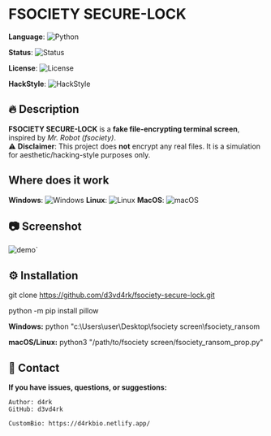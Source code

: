 #  FSOCIETY SECURE-LOCK

**Language**: ![Python](https://img.shields.io/badge/python-3.11-blue?logo=python)

**Status**: ![Status](https://img.shields.io/badge/status-active-success)

**License**: ![License](https://img.shields.io/badge/license-MIT-green)

**HackStyle**: ![HackStyle](https://img.shields.io/badge/style-fsociety-black)

## 🔥 Description

**FSOCIETY SECURE-LOCK** is a **fake file-encrypting terminal screen**, inspired by *Mr. Robot (fsociety)*.  
⚠️ **Disclaimer**: This project does **not** encrypt any real files. It is a simulation for aesthetic/hacking-style purposes only.


## Where does it work

**Windows**: ![Windows](https://img.shields.io/badge/Windows-Tested-blue?logo=windows)
**Linux**: ![Linux](https://img.shields.io/badge/Linux-Tested-lightgrey?logo=linux)
**MacOS**: ![macOS](https://img.shields.io/badge/macOS-Not%20tested-lightgrey?logo=apple)

## 📷 Screenshot

![demo](https://imgur.com/a/RKCmM54)`

## ⚙️ Installation

git clone https://github.com/d3vd4rk/fsociety-secure-lock.git

python -m pip install pillow

**Windows:**
python "c:\Users\user\Desktop\fsociety screen\fsociety_ransom

**macOS/Linux:**
python3 "/path/to/fsociety screen/fsociety_ransom_prop.py"

## 📡 Contact

**If you have issues, questions, or suggestions:**

    Author: d4rk
    GitHub: d3vd4rk

    CustomBio: https://d4rkbio.netlify.app/

